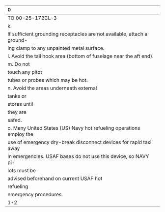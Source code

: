 | 0                                                                       |
|:------------------------------------------------------------------------|
| TO 00-25-172CL-3                                                        |
| k.                                                                      |
| If sufficient grounding receptacles are not available, attach a ground- |
| ing clamp to any unpainted metal surface.                               |
| l. Avoid the tail hook area (bottom of fuselage near the aft end).      |
| m. Do not                                                               |
| touch any pitot                                                         |
| tubes or probes which may be hot.                                       |
| n. Avoid the areas underneath external                                  |
| tanks or                                                                |
| stores until                                                            |
| they are                                                                |
| safed.                                                                  |
| o. Many United States (US) Navy hot refueling operations employ the     |
| use of emergency dry-break disconnect devices for rapid taxi away       |
| in emergencies. USAF bases do not use this device, so NAVY pi-          |
| lots must be                                                            |
| advised beforehand on current USAF hot                                  |
| refueling                                                               |
| emergency procedures.                                                   |
| 1-2                                                                     |